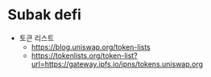 # Subak defi

- 토큰 리스트
  - https://blog.uniswap.org/token-lists
  - https://tokenlists.org/token-list?url=https://gateway.ipfs.io/ipns/tokens.uniswap.org
